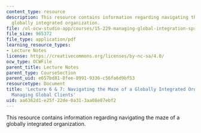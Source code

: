 ```yaml
---
content_type: resource
description: This resource contains information regarding navigating the maze of a
  globally integrated organization.
file: /ol-ocw-studio-app/courses/15-229-managing-global-integration-spring-2012/aa6362d1e25f22de0a313aa08e07ebf2_MIT15_229S12_lec06and07.pdf
file_size: 965372
file_type: application/pdf
learning_resource_types:
- Lecture Notes
license: https://creativecommons.org/licenses/by-nc-sa/4.0/
ocw_type: OCWFile
parent_title: Lecture Notes
parent_type: CourseSection
parent_uid: e657bd81-8fee-8991-9336-c56fa6d9bf53
resourcetype: Document
title: 'Lecture 6 & 7: Navigating the Maze of a Globally Integrated Organization;
  Managing Global Clients'
uid: aa6362d1-e25f-22de-0a31-3aa08e07ebf2
---
```

This resource contains information regarding navigating the maze of a globally integrated organization.